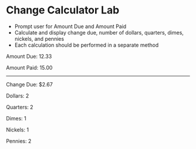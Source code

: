 Change Calculator Lab
=
- Prompt user for Amount Due and Amount Paid
- Calculate and display change due, number of dollars, quarters, dimes, nickels, and pennies
- Each calculation should be performed in a separate method

 

Amount Due: 12.33

Amount Paid: 15.00

*************************

Change Due: $2.67

Dollars: 2

Quarters: 2

Dimes: 1

Nickels: 1

Pennies: 2

